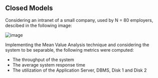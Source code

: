 ## Closed Models

Considering an intranet of a small company, used by N = 80 employers, descibed in the following image:

![image](https://github.com/simonescevaroli/performance-evaluation/assets/98689485/4fbad31f-aa4b-4f0f-a568-429ed078501b)

Implementing the Mean Value Analysis technique and considering the system to be separable, the following metrics were computed:
- The throughput of the system
- The average system response time
- The utilization of the Application Server, DBMS, Disk 1 and Disk 2
